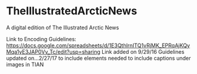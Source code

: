 # TheIllustratedArcticNews
A digital edition of The Illustrated Arctic News

Link to Encoding Guidelines: https://docs.google.com/spreadsheets/d/1E3QthlrnITQ1vRjMK_EPRqAjKQyMqa1yE3JAP0Vv_Tc/edit?usp=sharing
Link added on 9/29/16
Guidelines updated on...2/27/17 to include elements needed to include captions under images in TIAN
